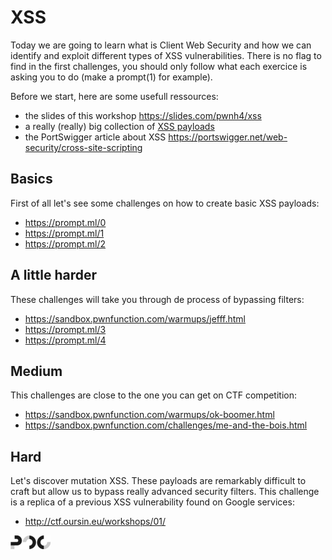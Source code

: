 # XSS

Today we are going to learn what is Client Web Security and how we can identify and exploit different types of XSS vulnerabilities.
There is no flag to find in the first challenges, you should only follow what each exercice is asking you to do (make a prompt(1) for example).

Before we start, here are some usefull ressources:
* the slides of this workshop https://slides.com/pwnh4/xss
* a really (really) big collection of [XSS payloads](https://github.com/swisskyrepo/PayloadsAllTheThings/tree/master/XSS%20Injection)
* the PortSwigger article about XSS https://portswigger.net/web-security/cross-site-scripting

## Basics

First of all let's see some challenges on how to create basic XSS payloads:
* https://prompt.ml/0
* https://prompt.ml/1
* https://prompt.ml/2

## A little harder

These challenges will take you through de process of bypassing filters:
* https://sandbox.pwnfunction.com/warmups/jefff.html
* https://prompt.ml/3
* https://prompt.ml/4

## Medium

This challenges are close to the one you can get on CTF competition:
* https://sandbox.pwnfunction.com/warmups/ok-boomer.html
* https://sandbox.pwnfunction.com/challenges/me-and-the-bois.html

## Hard

Let's discover mutation XSS. These payloads are remarkably difficult to craft but allow us to bypass really advanced security filters.
This challenge is a replica of a previous XSS vulnerability found on Google services:
* http://ctf.oursin.eu/workshops/01/

![PoC Innovation](../../.github/favicon.png)
